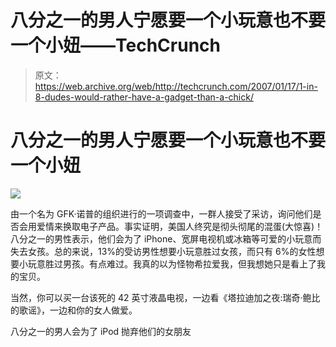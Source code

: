 # 八分之一的男人宁愿要一个小玩意也不要一个小妞——TechCrunch

> 原文：<https://web.archive.org/web/http://techcrunch.com/2007/01/17/1-in-8-dudes-would-rather-have-a-gadget-than-a-chick/>

# 八分之一的男人宁愿要一个小玩意也不要一个小妞

![](img/4d8d5b29facb78ba6a31425356f7b0f8.png)

由一个名为 GFK·诺普的组织进行的一项调查中，一群人接受了采访，询问他们是否会用爱情来换取电子产品。事实证明，美国人终究是彻头彻尾的混蛋(大惊喜)！八分之一的男性表示，他们会为了 iPhone、宽屏电视机或冰箱等可爱的小玩意而失去女孩。总的来说，13%的受访男性想要小玩意胜过女孩，而只有 6%的女性想要小玩意胜过男孩。有点难过。我真的以为怪物希拉爱我，但我想她只是看上了我的宝贝。

当然，你可以买一台该死的 42 英寸液晶电视，一边看《塔拉迪加之夜:瑞奇·鲍比的歌谣》，一边和你的女人做爱。

八分之一的男人会为了 iPod 抛弃他们的女朋友